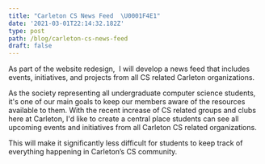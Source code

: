 ```yaml
---
title: "Carleton CS News Feed  \U0001F4E1"
date: '2021-03-01T22:14:32.182Z'
type: post
path: /blog/carleton-cs-news-feed
draft: false
---
```

As part of the website redesign,  I will develop a news feed that includes events, initiatives, and projects from all CS related Carleton organizations.

As the society representing all undergraduate computer science students, it's one of our main goals to keep our members aware of the resources available to them. With the recent increase  of CS related groups and clubs here at Carleton, I'd like to create a central place students can see all upcoming events and initiatives from all Carleton CS related organizations.

This will make it significantly less difficult for students to keep track of everything happening in Carleton’s CS community.